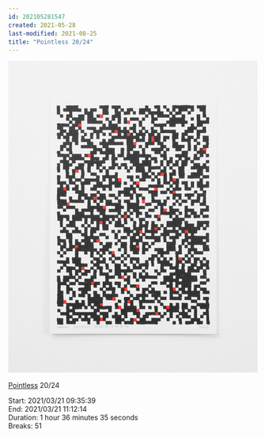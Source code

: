```yaml
---
id: 202105281547
created: 2021-05-28
last-modified: 2021-08-25
title: "Pointless 20/24"
---
```

![](../assets/202105281547.jpg)

[Pointless]([[202105271855]]) 20/24 

Start: 2021/03/21 09:35:39  
End: 2021/03/21 11:12:14  
Duration: 1 hour 36 minutes 35 seconds  
Breaks: 51